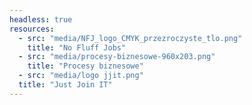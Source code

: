 ```yaml
---
headless: true
resources:
  - src: "media/NFJ_logo_CMYK_przezroczyste_tlo.png"
    title: "No Fluff Jobs"
  - src: "media/procesy-biznesowe-960x203.png"
    title: "Procesy biznesowe"
  - src: "media/logo jjit.png"
  title: "Just Join IT"
---
```

